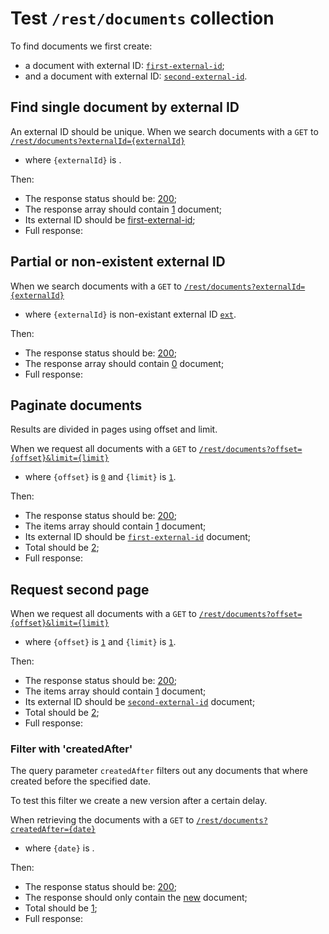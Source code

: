 # Test `/rest/documents` collection

To find documents we first create: 
  
  - a document with external ID: [`first-external-id`](- "#externalId1");
  - and a document with external ID: [`second-external-id`](- "#externalId2").
  
[ ](- "createDocument(#externalId1)")
[ ](- "createDocument(#externalId2)")

## Find single document by external ID
An external ID should be unique. 
When we search documents with a `GET` to [`/rest/documents?externalId={externalId}`](- "#searchEndpoint")

 - where `{externalId}` is [ ](- "ext:embed=code(#externalId1)").

[ ](- "#searchSingle=search(#searchEndpoint, #externalId1)")

Then:

 - The response status should be: [200](- "?=#searchSingle.status");
 - The response array should contain [1](- "?=#searchSingle.documentCount") document;
 - Its external ID should be [first-external-id](- "?=#searchSingle.externalId");
 - Full response:
 
[ ](- "ext:embed=#searchSingle.body")

## Partial or non-existent external ID
When we search documents with a `GET` to [`/rest/documents?externalId={externalId}`](- "#searchEndpoint")

 - where `{externalId}` is non-existant external ID [`ext`](- "#partial").

[ ](- "#searchSingle=search(#searchEndpoint, #partial)")

Then:

 - The response status should be: [200](- "?=#searchSingle.status");
 - The response array should contain [0](- "?=#searchSingle.documentCount") document;
 - Full response:
 
[ ](- "ext:embed=#searchSingle.body")

## Paginate documents
Results are divided in pages using offset and limit.

When we request all documents with a `GET` to [`/rest/documents?offset={offset}&limit={limit}`](- "#searchEndpoint")

 - where `{offset}` is [`0`](- "#offset") and `{limit}` is [`1`](- "#limit").

[ ](- "#firstPage=paginate(#searchEndpoint, #offset, #limit)")

Then:

 - The response status should be: [200](- "?=#firstPage.status");
 - The items array should contain [1](- "?=#firstPage.itemCount") document;
 - Its external ID should be [`first-external-id`](- "?=#firstPage.externalDocumentId") document;
 - Total should be [2](- "?=#firstPage.total");
 - Full response:
 
[ ](- "ext:embed=#firstPage.body")

## Request second page
When we request all documents with a `GET` to [`/rest/documents?offset={offset}&limit={limit}`](- "#searchEndpoint")

 - where `{offset}` is [`1`](- "#offset") and `{limit}` is [`1`](- "#limit").

[ ](- "#secondPage=paginate(#searchEndpoint, #offset, #limit)")

Then:

 - The response status should be: [200](- "?=#secondPage.status");
 - The items array should contain [1](- "?=#secondPage.itemCount") document;
 - Its external ID should be [`second-external-id`](- "?=#secondPage.externalDocumentId") document;
 - Total should be [2](- "?=#secondPage.total");
 - Full response:
 
[ ](- "ext:embed=#secondPage.body")

### Filter with 'createdAfter'
The query parameter `createdAfter` filters out any documents that where created before the specified date. 

To test this filter we create a new version after a certain delay.
[ ](- "#delayedDocumentId=createDocumentWithDelay()")


When retrieving the documents with a `GET` to [`/rest/documents?createdAfter={date}`](- "#getEndpoint")
[ ](- "#date=getCreatedAt(#delayedDocumentId)")

 - where `{date}` is [ ](- "ext:embed=code(#date)").

[ ](- "#paginateResult=filterByCreatedAfter(#getEndpoint, #date, #delayedDocumentId)")

Then:

 - The response status should be: [200](- "?=#paginateResult.status");
 - The response should only contain the [new](- "?=#paginateResult.hasNew") document;
 - Total should be [1](- "?=#paginateResult.total");
 - Full response:

[ ](- "ext:embed=#paginateResult.body")

